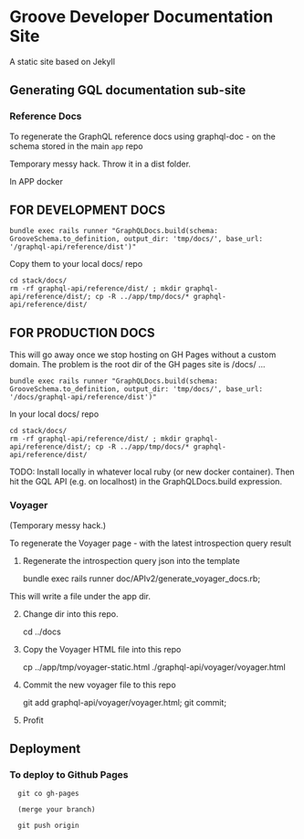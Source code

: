 # Groove Developer Documentation Site

A static site based on Jekyll

## Generating GQL documentation sub-site

### Reference Docs

To regenerate the GraphQL reference docs using graphql-doc - on the schema stored in the main `app` repo

Temporary messy hack. Throw it in a dist folder.

In APP docker

## FOR DEVELOPMENT DOCS

    bundle exec rails runner "GraphQLDocs.build(schema: GrooveSchema.to_definition, output_dir: 'tmp/docs/', base_url: '/graphql-api/reference/dist')"

Copy them to your local docs/ repo

    cd stack/docs/
    rm -rf graphql-api/reference/dist/ ; mkdir graphql-api/reference/dist/; cp -R ../app/tmp/docs/* graphql-api/reference/dist/

## FOR PRODUCTION DOCS

This will go away once we stop hosting on GH Pages without a custom domain. The problem is the root dir of the GH pages site is /docs/ ...

    bundle exec rails runner "GraphQLDocs.build(schema: GrooveSchema.to_definition, output_dir: 'tmp/docs/', base_url: '/docs/graphql-api/reference/dist')"

In your local docs/ repo

    cd stack/docs/
    rm -rf graphql-api/reference/dist/ ; mkdir graphql-api/reference/dist/; cp -R ../app/tmp/docs/* graphql-api/reference/dist/

TODO: Install locally in whatever local ruby (or new docker container). Then hit the GQL API (e.g. on localhost) in the GraphQLDocs.build expression.

### Voyager

(Temporary messy hack.)

To regenerate the Voyager page - with the latest introspection query result

1.  Regenerate the introspection query json into the template

    bundle exec rails runner doc/APIv2/generate_voyager_docs.rb;

This will write a file under the app dir.

2.  Change dir into this repo.

    cd ../docs

3.  Copy the Voyager HTML file into this repo

    cp ../app/tmp/voyager-static.html ./graphql-api/voyager/voyager.html

4.  Commit the new voyager file to this repo

    git add graphql-api/voyager/voyager.html;
    git commit;

5.  Profit

## Deployment

### To deploy to Github Pages

      git co gh-pages

      (merge your branch)

      git push origin
